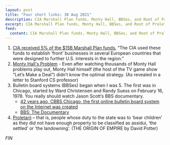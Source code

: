 ```yaml
---
layout: post
title: "Four short links: 30 Aug 2021"
description: CIA Marshall Plan funds, Monty Hall, BBSes, and Root of Proletariat
excerpt: CIA Marshall Plan funds, Monty Hall, BBSes, and Root of Proletariat
feed:
  content: CIA Marshall Plan funds, Monty Hall, BBSes, and Root of Proletariat
---
```

1. [CIA received 5% of the $15B Marshall Plan funds.](https://www.history.com/topics/world-war-ii/marshall-plan-1) “The CIA used these funds to establish ‘front’ businesses in several European countries that were designed to further U.S. interests in the region.” 
2. [Monty Hall's Problem](https://stats.stackexchange.com/questions/373/the-monty-hall-problem-where-does-our-intuition-fail-us/23674#23674) - Even after watching thousands of Monty Hall problems play out, Monty Hall himself (the host of the TV game show “Let’s Make a Deal”) didn’t know the optimal strategy. (As revealed in a letter to Stanford CS professor) 
3. Bulletin board systems (BBSes) began when I was 5. The first was in Chicago, started by Ward Christensen and Randy Suess on February 16, 1978. You really should watch Jason Scott’s BBS documentary. 
    - [42 years ago, CBBS Chicago, the first online bulletin board system on the Internet was created](http://anniversary7.blogspot.com/2020/02/42-years-ago-cbbs-chicago-first-online.html)
    - [BBS: The Documentary](https://www.youtube.com/playlist?list=PL7nj3G6Jpv2G6Gp6NvN1kUtQuW8QshBWE)
4. [Proletarii](https://orbitaloperations.cmail19.com/t/ViewEmail/d/9C350F916983DA642540EF23F30FEDED/DA7982FACC2E76EB0F8C96E86323F7F9) – that is, people whose duty to the state was to ‘bear children’ as they did not have enough property to be classified as assidui, ‘the settled’ or ‘the landowning’. (THE ORIGIN OF EMPIRE by David Potter) 

*FIN*
